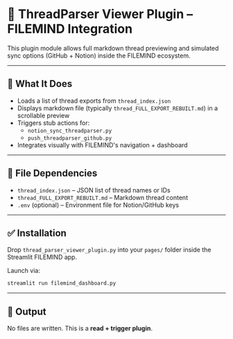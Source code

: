 # 📜 ThreadParser Viewer Plugin – FILEMIND Integration

This plugin module allows full markdown thread previewing and simulated sync options (GitHub + Notion) inside the FILEMIND ecosystem.

---

## 🧠 What It Does

- Loads a list of thread exports from `thread_index.json`
- Displays markdown file (typically `thread_FULL_EXPORT_REBUILT.md`) in a scrollable preview
- Triggers stub actions for:
  - `notion_sync_threadparser.py`
  - `push_threadparser_github.py`
- Integrates visually with FILEMIND's navigation + dashboard

---

## 🔧 File Dependencies

- `thread_index.json` – JSON list of thread names or IDs
- `thread_FULL_EXPORT_REBUILT.md` – Markdown thread content
- `.env` (optional) – Environment file for Notion/GitHub keys

---

## ✅ Installation

Drop `thread_parser_viewer_plugin.py` into your `pages/` folder inside the Streamlit FILEMIND app.

Launch via:

```bash
streamlit run filemind_dashboard.py
```

---

## 🔁 Output

No files are written. This is a **read + trigger plugin**.

